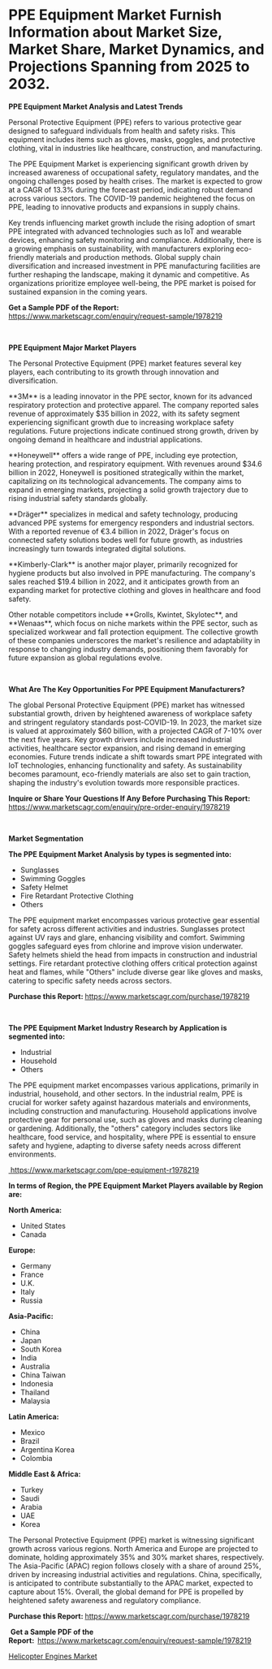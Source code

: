 <p><h1>PPE Equipment Market Furnish Information about Market Size, Market Share, Market Dynamics, and Projections Spanning from 2025 to 2032.</h1></p><p><strong>PPE Equipment Market Analysis and Latest Trends</strong></p>
<p><p>Personal Protective Equipment (PPE) refers to various protective gear designed to safeguard individuals from health and safety risks. This equipment includes items such as gloves, masks, goggles, and protective clothing, vital in industries like healthcare, construction, and manufacturing.</p><p>The PPE Equipment Market is experiencing significant growth driven by increased awareness of occupational safety, regulatory mandates, and the ongoing challenges posed by health crises. The market is expected to grow at a CAGR of 13.3% during the forecast period, indicating robust demand across various sectors. The COVID-19 pandemic heightened the focus on PPE, leading to innovative products and expansions in supply chains. </p><p>Key trends influencing market growth include the rising adoption of smart PPE integrated with advanced technologies such as IoT and wearable devices, enhancing safety monitoring and compliance. Additionally, there is a growing emphasis on sustainability, with manufacturers exploring eco-friendly materials and production methods. Global supply chain diversification and increased investment in PPE manufacturing facilities are further reshaping the landscape, making it dynamic and competitive. As organizations prioritize employee well-being, the PPE market is poised for sustained expansion in the coming years.</p></p>
<p><strong>Get a Sample PDF of the Report:&nbsp;</strong> <a href="https://www.marketscagr.com/enquiry/request-sample/1978219?utm_campaign=2446&utm_medium=2&utm_source=Github&utm_content=ia&utm_term=20022025&utm_id=ppe-equipment">https://www.marketscagr.com/enquiry/request-sample/1978219</a></p>
<p>&nbsp;</p>
<p><strong>PPE Equipment Major Market Players</strong></p>
<p><p>The Personal Protective Equipment (PPE) market features several key players, each contributing to its growth through innovation and diversification. </p><p>**3M** is a leading innovator in the PPE sector, known for its advanced respiratory protection and protective apparel. The company reported sales revenue of approximately $35 billion in 2022, with its safety segment experiencing significant growth due to increasing workplace safety regulations. Future projections indicate continued strong growth, driven by ongoing demand in healthcare and industrial applications.</p><p>**Honeywell** offers a wide range of PPE, including eye protection, hearing protection, and respiratory equipment. With revenues around $34.6 billion in 2022, Honeywell is positioned strategically within the market, capitalizing on its technological advancements. The company aims to expand in emerging markets, projecting a solid growth trajectory due to rising industrial safety standards globally.</p><p>**Dräger** specializes in medical and safety technology, producing advanced PPE systems for emergency responders and industrial sectors. With a reported revenue of €3.4 billion in 2022, Dräger's focus on connected safety solutions bodes well for future growth, as industries increasingly turn towards integrated digital solutions.</p><p>**Kimberly-Clark** is another major player, primarily recognized for hygiene products but also involved in PPE manufacturing. The company's sales reached $19.4 billion in 2022, and it anticipates growth from an expanding market for protective clothing and gloves in healthcare and food safety.</p><p>Other notable competitors include **Grolls, Kwintet, Skylotec**, and **Wenaas**, which focus on niche markets within the PPE sector, such as specialized workwear and fall protection equipment. The collective growth of these companies underscores the market's resilience and adaptability in response to changing industry demands, positioning them favorably for future expansion as global regulations evolve.</p></p>
<p>&nbsp;</p>
<p><strong>What Are The Key Opportunities For PPE Equipment Manufacturers?</strong></p>
<p><p>The global Personal Protective Equipment (PPE) market has witnessed substantial growth, driven by heightened awareness of workplace safety and stringent regulatory standards post-COVID-19. In 2023, the market size is valued at approximately $60 billion, with a projected CAGR of 7-10% over the next five years. Key growth drivers include increased industrial activities, healthcare sector expansion, and rising demand in emerging economies. Future trends indicate a shift towards smart PPE integrated with IoT technologies, enhancing functionality and safety. As sustainability becomes paramount, eco-friendly materials are also set to gain traction, shaping the industry's evolution towards more responsible practices.</p></p>
<p><strong>Inquire or Share Your Questions If Any Before Purchasing This Report:</strong> <a href="https://www.marketscagr.com/enquiry/pre-order-enquiry/1978219?utm_campaign=2446&utm_medium=2&utm_source=Github&utm_content=ia&utm_term=20022025&utm_id=ppe-equipment">https://www.marketscagr.com/enquiry/pre-order-enquiry/1978219</a></p>
<p>&nbsp;</p>
<p><strong>Market Segmentation</strong></p>
<p><strong>The PPE Equipment Market Analysis by types is segmented into:</strong></p>
<p><ul><li>Sunglasses</li><li>Swimming Goggles</li><li>Safety Helmet</li><li>Fire Retardant Protective Clothing</li><li>Others</li></ul></p>
<p><p>The PPE equipment market encompasses various protective gear essential for safety across different activities and industries. Sunglasses protect against UV rays and glare, enhancing visibility and comfort. Swimming goggles safeguard eyes from chlorine and improve vision underwater. Safety helmets shield the head from impacts in construction and industrial settings. Fire retardant protective clothing offers critical protection against heat and flames, while "Others" include diverse gear like gloves and masks, catering to specific safety needs across sectors.</p></p>
<p><strong>Purchase this Report:&nbsp;</strong><a href="https://www.marketscagr.com/purchase/1978219?utm_campaign=2446&utm_medium=2&utm_source=Github&utm_content=ia&utm_term=20022025&utm_id=ppe-equipment">https://www.marketscagr.com/purchase/1978219</a></p>
<p>&nbsp;</p>
<p><strong>The PPE Equipment Market Industry Research by Application is segmented into:</strong></p>
<p><ul><li>Industrial</li><li>Household</li><li>Others</li></ul></p>
<p><p>The PPE equipment market encompasses various applications, primarily in industrial, household, and other sectors. In the industrial realm, PPE is crucial for worker safety against hazardous materials and environments, including construction and manufacturing. Household applications involve protective gear for personal use, such as gloves and masks during cleaning or gardening. Additionally, the "others" category includes sectors like healthcare, food service, and hospitality, where PPE is essential to ensure safety and hygiene, adapting to diverse safety needs across different environments.</p></p>
<p><a href="https://www.marketscagr.com/ppe-equipment-r1978219?utm_campaign=2446&utm_medium=2&utm_source=Github&utm_content=ia&utm_term=20022025&utm_id=ppe-equipment">&nbsp;https://www.marketscagr.com/ppe-equipment-r1978219</a></p>
<p><strong>In terms of Region, the PPE Equipment Market Players available by Region are:</strong></p>
<p>
    <p> <strong> North America: </strong>
        <ul>
            <li>United States</li>
            <li>Canada</li>
        </ul>
        </p> 
    <p> <strong> Europe: </strong>
        <ul>
            <li>Germany</li>
            <li>France</li>
            <li>U.K.</li>
            <li>Italy</li>
            <li>Russia</li>
        </ul>
        </p> 
    <p> <strong> Asia-Pacific: </strong>
        <ul>
            <li>China</li>
            <li>Japan</li>
            <li>South Korea</li>
            <li>India</li>
            <li>Australia</li>
            <li>China Taiwan</li>
            <li>Indonesia</li>
            <li>Thailand</li>
            <li>Malaysia</li>
        </ul>
        </p> 
    <p> <strong> Latin America: </strong>
        <ul>
            <li>Mexico</li>
            <li>Brazil</li>
            <li>Argentina Korea</li>
            <li>Colombia</li>
        </ul>
        </p> 
    <p> <strong> Middle East & Africa: </strong>
        <ul>
            <li>Turkey</li>
            <li>Saudi</li>
            <li>Arabia</li>
            <li>UAE</li>
            <li>Korea</li>
        </ul>
    </p>
    </p>
<p><p>The Personal Protective Equipment (PPE) market is witnessing significant growth across various regions. North America and Europe are projected to dominate, holding approximately 35% and 30% market shares, respectively. The Asia-Pacific (APAC) region follows closely with a share of around 25%, driven by increasing industrial activities and regulations. China, specifically, is anticipated to contribute substantially to the APAC market, expected to capture about 15%. Overall, the global demand for PPE is propelled by heightened safety awareness and regulatory compliance.</p></p>
<p><strong>Purchase this Report: </strong><a href="https://www.marketscagr.com/purchase/1978219?utm_campaign=2446&utm_medium=2&utm_source=Github&utm_content=ia&utm_term=20022025&utm_id=ppe-equipment">https://www.marketscagr.com/purchase/1978219</a></p>
<p>&nbsp;<strong>Get a Sample PDF of the Report:&nbsp;&nbsp;</strong><a href="https://www.marketscagr.com/enquiry/request-sample/1978219?utm_campaign=2446&utm_medium=2&utm_source=Github&utm_content=ia&utm_term=20022025&utm_id=ppe-equipment">https://www.marketscagr.com/enquiry/request-sample/1978219</a></p>
<p><strong></strong></p>
<p><p><a href="https://github.com/schwminh2001101/Market-Research-Report-List-1/blob/main/helicopter-engines-market.md?utm_campaign=2446&utm_medium=2&utm_source=Github&utm_content=ia&utm_term=20022025&utm_id=ppe-equipment">Helicopter Engines Market</a></p></p>